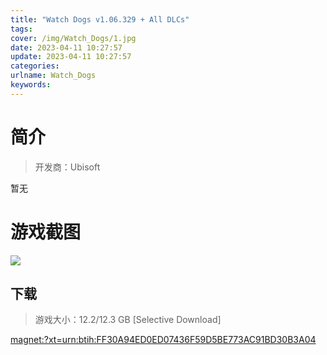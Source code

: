 ```yaml
---
title: "Watch Dogs v1.06.329 + All DLCs"
tags: 
cover: /img/Watch_Dogs/1.jpg
date: 2023-04-11 10:27:57
update: 2023-04-11 10:27:57
categories: 
urlname: Watch_Dogs
keywords: 
---
```

# 简介

> 开发商：Ubisoft

暂无

# 游戏截图

![](/img/Watch_Dogs/2.jpg)


## 下载

> 游戏大小：12.2/12.3 GB [Selective Download]

[magnet:?xt=urn:btih:FF30A94ED0ED07436F59D5BE773AC91BD30B3A04](magnet:?xt=urn:btih:FF30A94ED0ED07436F59D5BE773AC91BD30B3A04)